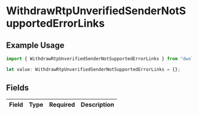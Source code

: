 # WithdrawRtpUnverifiedSenderNotSupportedErrorLinks

## Example Usage

```typescript
import { WithdrawRtpUnverifiedSenderNotSupportedErrorLinks } from "dwolla-typescript";

let value: WithdrawRtpUnverifiedSenderNotSupportedErrorLinks = {};
```

## Fields

| Field       | Type        | Required    | Description |
| ----------- | ----------- | ----------- | ----------- |
